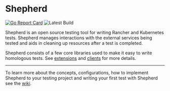 # Shepherd

[![Go Report Card](https://goreportcard.com/badge/github.com/rancher/shepherd)](https://goreportcard.com/report/github.com/rancher/shepherd)
![Latest Build](https://github.com/rancher/shepherd/actions/workflows/verify-changes.yaml/badge.svg)

Shepherd is an open source testing tool for writing Rancher and Kubernetes tests. Shepherd manages interactions with the external services being tested and aids in cleaning up resources after a test is completed. 

Shepherd consists of a few core libraries used to make it easy to write homologous tests. See [extensions](https://github.com/rancher/shepherd/wiki/Concepts#extensions) and [clients](https://github.com/rancher/shepherd/wiki/Concepts#clients) for more details.

***

To learn more about the concepts, configurations, how to implement Shepherd to your testing project and writing your first test with Shepherd see the [wiki](https://github.com/rancher/shepherd/wiki).
